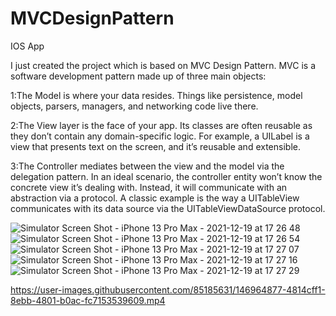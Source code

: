 # MVCDesignPattern
IOS App

I just created the project which is based on MVC Design Pattern.
MVC is a software development pattern made up of three main objects:

1:The Model is where your data resides. Things like persistence, model objects, parsers, managers, and networking code live there.

2:The View layer is the face of your app. Its classes are often reusable as they don’t contain any domain-specific logic. For example, a UILabel is a view that presents text on the screen, and it’s reusable and extensible.

3:The Controller mediates between the view and the model via the delegation pattern. In an ideal scenario, the controller entity won’t know the concrete view it’s dealing with. Instead, it will communicate with an abstraction via a protocol. A classic example is the way a UITableView communicates with its data source via the UITableViewDataSource protocol.

![Simulator Screen Shot - iPhone 13 Pro Max - 2021-12-19 at 17 26 48](https://user-images.githubusercontent.com/85185631/146964037-da90456c-6471-4af0-a011-1ce94978e946.png)
![Simulator Screen Shot - iPhone 13 Pro Max - 2021-12-19 at 17 26 54](https://user-images.githubusercontent.com/85185631/146964299-30ef918a-1507-4d97-8975-ba9d35e2161e.png)
![Simulator Screen Shot - iPhone 13 Pro Max - 2021-12-19 at 17 27 07](https://user-images.githubusercontent.com/85185631/146964350-6e4e8dd2-e581-40a9-9c81-c720f0441001.png)
![Simulator Screen Shot - iPhone 13 Pro Max - 2021-12-19 at 17 27 16](https://user-images.githubusercontent.com/85185631/146964379-e0b25e9c-bbe0-4019-9acc-f5d2bb294b2c.png)
![Simulator Screen Shot - iPhone 13 Pro Max - 2021-12-19 at 17 27 29](https://user-images.githubusercontent.com/85185631/146964403-d5dc0536-f3af-4fc3-aa38-9e0902997ee3.png)


https://user-images.githubusercontent.com/85185631/146964877-4814cff1-8ebb-4801-b0ac-fc7153539609.mp4

